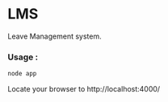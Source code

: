 # LMS
Leave Management system.

### Usage :

```sh
node app
```

Locate your browser to http://localhost:4000/
